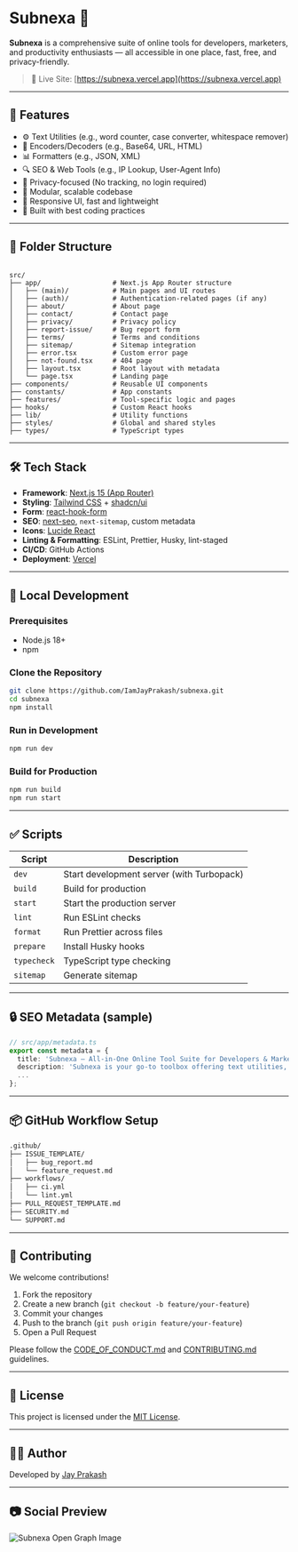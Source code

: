 # Subnexa 🧰

**Subnexa** is a comprehensive suite of online tools for developers, marketers, and productivity enthusiasts — all accessible in one place, fast, free, and privacy-friendly.

> 🔗 Live Site: [https://subnexa.vercel.app](https://subnexa.vercel.app)

---

## 🚀 Features

- ⚙️ Text Utilities (e.g., word counter, case converter, whitespace remover)
- 🔐 Encoders/Decoders (e.g., Base64, URL, HTML)
- 📊 Formatters (e.g., JSON, XML)
- 🔍 SEO & Web Tools (e.g., IP Lookup, User-Agent Info)
- 🎯 Privacy-focused (No tracking, no login required)
- 🧱 Modular, scalable codebase
- 📱 Responsive UI, fast and lightweight
- 🧠 Built with best coding practices

---

## 📂 Folder Structure

```

src/
├── app/                  # Next.js App Router structure
│   ├── (main)/           # Main pages and UI routes
│   ├── (auth)/           # Authentication-related pages (if any)
│   ├── about/            # About page
│   ├── contact/          # Contact page
│   ├── privacy/          # Privacy policy
│   ├── report-issue/     # Bug report form
│   ├── terms/            # Terms and conditions
│   ├── sitemap/          # Sitemap integration
│   ├── error.tsx         # Custom error page
│   ├── not-found.tsx     # 404 page
│   ├── layout.tsx        # Root layout with metadata
│   └── page.tsx          # Landing page
├── components/           # Reusable UI components
├── constants/            # App constants
├── features/             # Tool-specific logic and pages
├── hooks/                # Custom React hooks
├── lib/                  # Utility functions
├── styles/               # Global and shared styles
├── types/                # TypeScript types

````

---

## 🛠️ Tech Stack

- **Framework**: [Next.js 15 (App Router)](https://nextjs.org)
- **Styling**: [Tailwind CSS](https://tailwindcss.com) + [shadcn/ui](https://ui.shadcn.com)
- **Form**: [react-hook-form](https://react-hook-form.com)
- **SEO**: [next-seo](https://github.com/garmeeh/next-seo), `next-sitemap`, custom metadata
- **Icons**: [Lucide React](https://lucide.dev)
- **Linting & Formatting**: ESLint, Prettier, Husky, lint-staged
- **CI/CD**: GitHub Actions
- **Deployment**: [Vercel](https://vercel.com)

---

## 🧪 Local Development

### Prerequisites

- Node.js 18+
- npm

### Clone the Repository

```bash
git clone https://github.com/IamJayPrakash/subnexa.git
cd subnexa
npm install
````

### Run in Development

```bash
npm run dev
```

### Build for Production

```bash
npm run build
npm run start
```

---

## ✅ Scripts

| Script      | Description                               |
| ----------- | ----------------------------------------- |
| `dev`       | Start development server (with Turbopack) |
| `build`     | Build for production                      |
| `start`     | Start the production server               |
| `lint`      | Run ESLint checks                         |
| `format`    | Run Prettier across files                 |
| `prepare`   | Install Husky hooks                       |
| `typecheck` | TypeScript type checking                  |
| `sitemap`   | Generate sitemap                          |

---

## 🔒 SEO Metadata (sample)

```ts
// src/app/metadata.ts
export const metadata = {
  title: 'Subnexa — All-in-One Online Tool Suite for Developers & Marketers',
  description: 'Subnexa is your go-to toolbox offering text utilities, converters, encoders, and more — all in one place.',
  ...
};
```

---

## 📦 GitHub Workflow Setup

```bash
.github/
├── ISSUE_TEMPLATE/
│   ├── bug_report.md
│   └── feature_request.md
├── workflows/
│   ├── ci.yml
│   └── lint.yml
├── PULL_REQUEST_TEMPLATE.md
├── SECURITY.md
└── SUPPORT.md
```

---

## 👥 Contributing

We welcome contributions!

1. Fork the repository
2. Create a new branch (`git checkout -b feature/your-feature`)
3. Commit your changes
4. Push to the branch (`git push origin feature/your-feature`)
5. Open a Pull Request

Please follow the [CODE\_OF\_CONDUCT.md](./CODE_OF_CONDUCT.md) and [CONTRIBUTING.md](./CONTRIBUTING.md) guidelines.

---

## 📄 License

This project is licensed under the [MIT License](./LICENSE).

---

## 🙋‍♂️ Author

Developed by [Jay Prakash](https://heyjayprakash.netlify.app)

---

## 📷 Social Preview

![Subnexa Open Graph Image](https://subnexa.vercel.app/og-image.png)

```